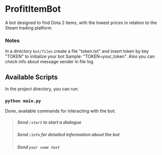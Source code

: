 # ProfitItemBot 

A bot designed to find Dota 2 items, with the lowest prices in relation to the Steam trading platform

### Notes

In a directory `bot/files` create a file "token.txt" and insert token by key "TOKEN" to initialize your bot 
Sample: "TOKEN=your_token".
Also you can check info about message sender in file log

## Available Scripts

In the project directory, you can run:

### `python main.py`

Done, available commands for interacting with the bot:
> ##### Send `/start` to start a dialogue
> ##### Send `/info` for detailed information about the bot
> ##### Send `your some text` 


